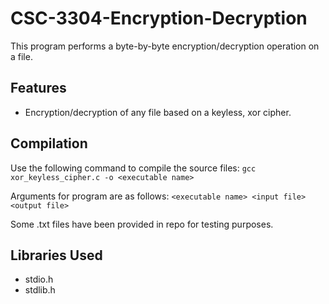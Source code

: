 # CSC-3304-Encryption-Decryption
This program performs a byte-by-byte encryption/decryption operation on a file.

## Features
- Encryption/decryption of any file based on a keyless, xor cipher.

## Compilation
Use the following command to compile the source files: `gcc xor_keyless_cipher.c -o <executable name>`

Arguments for program are as follows: `<executable name> <input file> <output file>`

Some .txt files have been provided in repo for testing purposes.

## Libraries Used
- stdio.h
- stdlib.h
